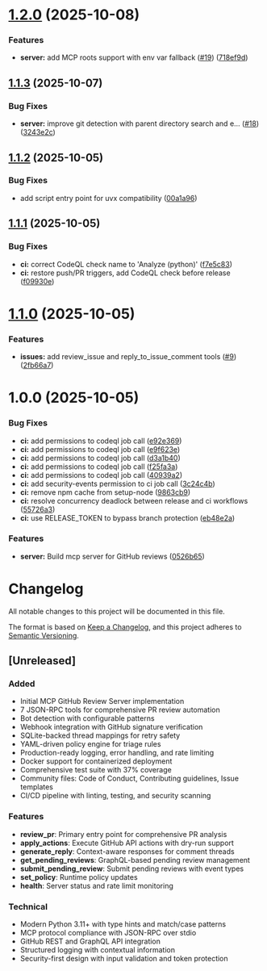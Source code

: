 # [1.2.0](https://github.com/KenkoGeek/mcp-gh-code-review/compare/v1.1.3...v1.2.0) (2025-10-08)


### Features

* **server:** add MCP roots support with env var fallback ([#19](https://github.com/KenkoGeek/mcp-gh-code-review/issues/19)) ([718ef9d](https://github.com/KenkoGeek/mcp-gh-code-review/commit/718ef9d558400d2868e911b3cef9fe9c52ba7a57))

## [1.1.3](https://github.com/KenkoGeek/mcp-gh-code-review/compare/v1.1.2...v1.1.3) (2025-10-07)


### Bug Fixes

* **server:** improve git detection with parent directory search and e… ([#18](https://github.com/KenkoGeek/mcp-gh-code-review/issues/18)) ([3243e2c](https://github.com/KenkoGeek/mcp-gh-code-review/commit/3243e2c0f777caadb115d9449e7bdb37a2172a89))

## [1.1.2](https://github.com/KenkoGeek/mcp-gh-code-review/compare/v1.1.1...v1.1.2) (2025-10-05)


### Bug Fixes

* add script entry point for uvx compatibility ([00a1a96](https://github.com/KenkoGeek/mcp-gh-code-review/commit/00a1a96d1ca3f8c0113a312562544f1059c2c28a))

## [1.1.1](https://github.com/KenkoGeek/mcp-gh-code-review/compare/v1.1.0...v1.1.1) (2025-10-05)


### Bug Fixes

* **ci:** correct CodeQL check name to 'Analyze (python)' ([f7e5c83](https://github.com/KenkoGeek/mcp-gh-code-review/commit/f7e5c834fe7bdecc314578ceebe5de72fb81e6aa))
* **ci:** restore push/PR triggers, add CodeQL check before release ([f09930e](https://github.com/KenkoGeek/mcp-gh-code-review/commit/f09930ec859227828ca6febd37dac96b2f58a96c))

# [1.1.0](https://github.com/KenkoGeek/mcp-gh-code-review/compare/v1.0.0...v1.1.0) (2025-10-05)


### Features

* **issues:** add review_issue and reply_to_issue_comment tools ([#9](https://github.com/KenkoGeek/mcp-gh-code-review/issues/9)) ([2fb66a7](https://github.com/KenkoGeek/mcp-gh-code-review/commit/2fb66a7b150f5e1f26a3c9406ce2154614f114a8))

# 1.0.0 (2025-10-05)


### Bug Fixes

* **ci:** add permissions to codeql job call ([e92e369](https://github.com/KenkoGeek/mcp-gh-code-review/commit/e92e369aac0e35584db57c76905efa5ccd3952f4))
* **ci:** add permissions to codeql job call ([e9f623e](https://github.com/KenkoGeek/mcp-gh-code-review/commit/e9f623ebd382ab8e90e067f5cb25ffd4dad171a6))
* **ci:** add permissions to codeql job call ([d3a1b40](https://github.com/KenkoGeek/mcp-gh-code-review/commit/d3a1b40e98c9966546f84946dc31ba57e5e166e5))
* **ci:** add permissions to codeql job call ([f25fa3a](https://github.com/KenkoGeek/mcp-gh-code-review/commit/f25fa3a0938d111a8618a7b47e2e3122780ddff9))
* **ci:** add permissions to codeql job call ([40939a2](https://github.com/KenkoGeek/mcp-gh-code-review/commit/40939a28dce5b8d8373d9ac1586f0328a2403eb7))
* **ci:** add security-events permission to ci job call ([3c24c4b](https://github.com/KenkoGeek/mcp-gh-code-review/commit/3c24c4b7321e75005714e31abef94dfd784f8861))
* **ci:** remove npm cache from setup-node ([9863cb9](https://github.com/KenkoGeek/mcp-gh-code-review/commit/9863cb93c805ab79eaf2c3eb3f02c59136e8ff86))
* **ci:** resolve concurrency deadlock between release and ci workflows ([55726a3](https://github.com/KenkoGeek/mcp-gh-code-review/commit/55726a366261f8a4629ccf352d9bb1c70d6c4eed))
* **ci:** use RELEASE_TOKEN to bypass branch protection ([eb48e2a](https://github.com/KenkoGeek/mcp-gh-code-review/commit/eb48e2a828824cc765a583974cbf57adea85c57c))


### Features

* **server:** Build mcp server for GitHub reviews ([0526b65](https://github.com/KenkoGeek/mcp-gh-code-review/commit/0526b655646d5c77ccd3ffc836991a5e3238d657))

# Changelog

All notable changes to this project will be documented in this file.

The format is based on [Keep a Changelog](https://keepachangelog.com/en/1.0.0/),
and this project adheres to [Semantic Versioning](https://semver.org/spec/v2.0.0.html).

## [Unreleased]

### Added
- Initial MCP GitHub Review Server implementation
- 7 JSON-RPC tools for comprehensive PR review automation
- Bot detection with configurable patterns
- Webhook integration with GitHub signature verification
- SQLite-backed thread mappings for retry safety
- YAML-driven policy engine for triage rules
- Production-ready logging, error handling, and rate limiting
- Docker support for containerized deployment
- Comprehensive test suite with 37% coverage
- Community files: Code of Conduct, Contributing guidelines, Issue templates
- CI/CD pipeline with linting, testing, and security scanning

### Features
- **review_pr**: Primary entry point for comprehensive PR analysis
- **apply_actions**: Execute GitHub API actions with dry-run support
- **generate_reply**: Context-aware responses for comment threads
- **get_pending_reviews**: GraphQL-based pending review management
- **submit_pending_review**: Submit pending reviews with event types
- **set_policy**: Runtime policy updates
- **health**: Server status and rate limit monitoring

### Technical
- Modern Python 3.11+ with type hints and match/case patterns
- MCP protocol compliance with JSON-RPC over stdio
- GitHub REST and GraphQL API integration
- Structured logging with contextual information
- Security-first design with input validation and token protection
